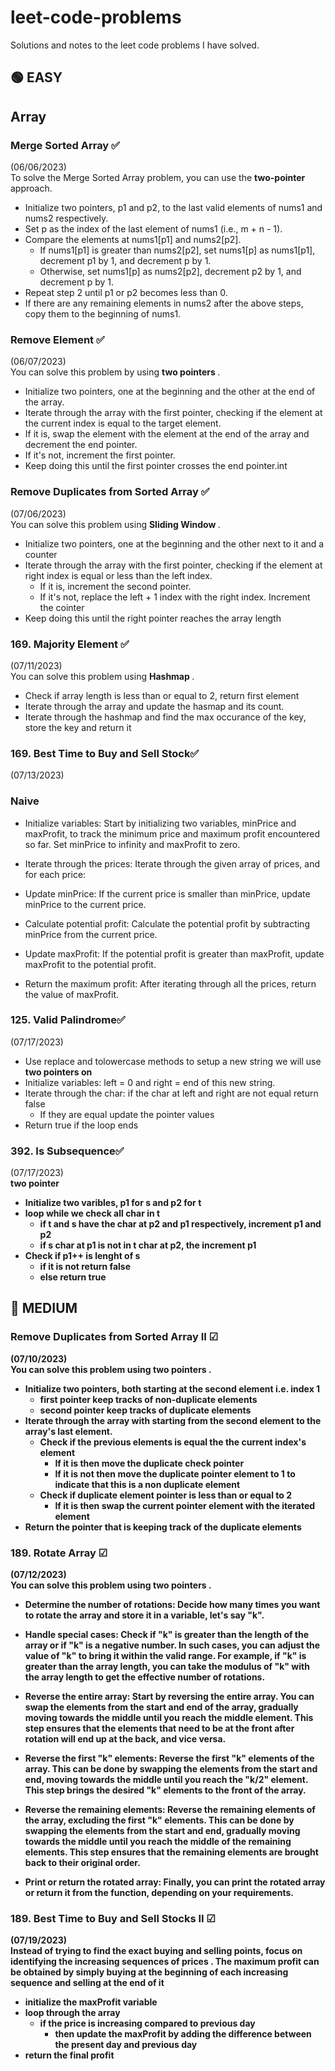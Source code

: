 # leet-code-problems
Solutions and notes to the leet code problems I have solved.

## 🟢 EASY

## Array

### Merge Sorted Array ✅
(06/06/2023) <br/>
To solve the Merge Sorted Array problem, you can use the <strong>two-pointer </strong> approach. 
- Initialize two pointers, p1 and p2, to the last valid elements of nums1 and nums2 respectively.
- Set p as the index of the last element of nums1 (i.e., m + n - 1).
- Compare the elements at nums1[p1] and nums2[p2].
  - If nums1[p1] is greater than nums2[p2], set nums1[p] as nums1[p1], decrement p1 by 1, and decrement p by 1.
  - Otherwise, set nums1[p] as nums2[p2], decrement p2 by 1, and decrement p by 1.
- Repeat step 2 until p1 or p2 becomes less than 0.
- If there are any remaining elements in nums2 after the above steps, copy them to the beginning of nums1.

### Remove Element ✅
(06/07/2023) <br/>
You can solve this problem by using <strong>two pointers </strong>. 
- Initialize two pointers, one at the beginning and the other at the end of the array.
- Iterate through the array with the first pointer, checking if the element at the current index is equal to the target element.
- If it is, swap the element with the element at the end of the array and decrement the end pointer.
- If it's not, increment the first pointer.
- Keep doing this until the first pointer crosses the end pointer.int

### Remove Duplicates from Sorted Array ✅ 
(07/06/2023) <br/>
You can solve this problem using <strong> Sliding Window </strong>.
 - Initialize two pointers, one at the beginning and the other next to it and a counter
- Iterate through the array with the first pointer, checking if the element at right index is equal or less than the left index.
  - If it is, increment the second pointer.
  - If it's not, replace the left + 1 index with the right index. Increment the cointer
- Keep doing this until the right pointer reaches the array length


### 169. Majority Element ✅ 
(07/11/2023) <br/>
You can solve this problem using <strong> Hashmap </strong>.
- Check if array length is less than or equal to 2, return first element
- Iterate through the array and update the hasmap and its count.
- Iterate through the hashmap and find the max occurance of the key, store the key and return it

### 169. Best Time to Buy and Sell Stock✅ 
(07/13/2023) <br/>
 ### Naive
- Initialize variables: Start by initializing two variables, minPrice and maxProfit, to track the minimum price and maximum profit encountered so far. Set minPrice to infinity and maxProfit to zero.

- Iterate through the prices: Iterate through the given array of prices, and for each price:

- Update minPrice: If the current price is smaller than minPrice, update minPrice to the current price.
- Calculate potential profit: Calculate the potential profit by subtracting minPrice from the current price.
- Update maxProfit: If the potential profit is greater than maxProfit, update maxProfit to the potential profit.
- Return the maximum profit: After iterating through all the prices, return the value of maxProfit.

### 125. Valid Palindrome✅ 
(07/17/2023) <br/>

- Use replace and tolowercase methods to setup a new string we will use <strong> two pointers on </strong>
- Initialize variables: left = 0 and right = end of this new string.
- Iterate through the char: if the char at left and right are not equal return false
   - If they are equal update the pointer values
 - Return true if the loop ends

### 392. Is Subsequence✅ 
(07/17/2023) <br/>
<strong> two pointer </stromg>
- Initialize two varibles, p1 for s and p2 for t
- loop while we check all char in t
    - if t and s have the char at p2 and p1 respectively, increment p1 and p2
    - if s char at p1 is not in t char at p2, the increment p1
- Check if p1++ is lenght of s
    - if it is not return false
    - else return true

## 🔵 MEDIUM

### Remove Duplicates from Sorted Array II ☑
(07/10/2023) <br/>
You can solve this problem using <strong> two pointers </strong>.
 - Initialize two pointers, both starting at the second element i.e. index 1
   - first pointer keep tracks of non-duplicate elements
   - second pointer keep tracks of duplicate elements 
- Iterate through the array with starting from the second element to the array's last element.
  - Check if the previous elements is equal the the current index's element
    - If it is then move the duplicate check pointer
    - If it is not then move the duplicate pointer element to 1 to indicate that this is a non duplicate element
  - Check if duplicate element pointer is less than or equal to 2
    - If it is then swap the current pointer element with the iterated element
- Return the pointer that is keeping track of the duplicate elements


### 189. Rotate Array ☑
(07/12/2023) <br/>
You can solve this problem using <strong> two pointers </strong>.
- Determine the number of rotations: Decide how many times you want to rotate the array and store it in a variable, let's say "k".

- Handle special cases: Check if "k" is greater than the length of the array or if "k" is a negative number. In such cases, you can adjust the value of "k" to bring it within the valid range. For example, if "k" is greater than the array length, you can take the modulus of "k" with the array length to get the effective number of rotations.

- Reverse the entire array: Start by reversing the entire array. You can swap the elements from the start and end of the array, gradually moving towards the middle until you reach the middle element. This step ensures that the elements that need to be at the front after rotation will end up at the back, and vice versa.

- Reverse the first "k" elements: Reverse the first "k" elements of the array. This can be done by swapping the elements from the start and end, moving towards the middle until you reach the "k/2" element. This step brings the desired "k" elements to the front of the array.

- Reverse the remaining elements: Reverse the remaining elements of the array, excluding the first "k" elements. This can be done by swapping the elements from the start and end, gradually moving towards the middle until you reach the middle of the remaining elements. This step ensures that the remaining elements are brought back to their original order.

- Print or return the rotated array: Finally, you can print the rotated array or return it from the function, depending on your requirements.

### 189. Best Time to Buy and Sell Stocks II ☑
(07/19/2023) <br/>
Instead of trying to find the exact buying and selling points, <strong> focus on identifying the increasing sequences of prices </strong>. The maximum profit can be obtained by simply buying at the beginning of each increasing sequence and selling at the end of it

- initialize the maxProfit variable
- loop through the array
   - if the price is increasing compared to previous day
     - then update the maxProfit by adding the difference between the present day and previous day
 - return the final profit



